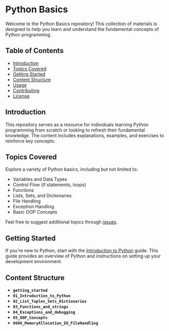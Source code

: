 # Python Basics

Welcome to the Python Basics repository! This collection of materials is designed to help you learn and understand the fundamental concepts of Python programming.

## Table of Contents

- [Introduction](#introduction)
- [Topics Covered](#topics-covered)
- [Getting Started](#getting-started)
- [Content Structure](#content-structure)
- [Usage](#usage)
- [Contributing](#contributing)
- [License](#license)

## Introduction

This repository serves as a resource for individuals learning Python programming from scratch or looking to refresh their fundamental knowledge. The content includes explanations, examples, and exercises to reinforce key concepts.

## Topics Covered

Explore a variety of Python basics, including but not limited to:

- Variables and Data Types
- Control Flow (if statements, loops)
- Functions
- Lists, Sets, and Dictionaries
- File Handling
- Exception Handling
- Basic OOP Concepts

Feel free to suggest additional topics through [issues](https://github.com/yourusername/python-basics/issues).

## Getting Started

If you're new to Python, start with the [Introduction to Python](getting_started/introduction_to_python.md) guide. This guide provides an overview of Python and instructions on setting up your development environment.

## Content Structure

- **`getting_started`**
- **`01_Introduction_to_Python`**
- **`02_List_Tuples_Sets_Dictionaries`**
- **`03_Functions_and_strings`**
- **`04_Exceptions_and_debugging`**
- **`05_OOP_Concepts`**
- **`0606_MemoryAllocation_IO_FileHandling`**
  
